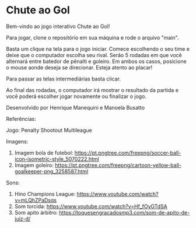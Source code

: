 # Chute ao Gol
Bem-vindo ao jogo interativo Chute ao Gol!

Para jogar, clone o repositório em sua máquina e rode o arquivo "main".

Basta um clique na tela para o jogo iniciar. Comece escolhendo o seu time e deixe que o computador escolha seu rival. Serão 5 rodadas em que você alternará entre batedor de pênalti e goleiro. Em ambos os casos, posicione o mouse aonde deseja se direcionar. Esteja atento ao placar!

Para passar as telas intermediárias basta clicar.

Ao final das rodadas, o computador irá mostrar o resultado da partida e você poderá escolher jogar novamente ou finalizar o jogo.

Desenvolvido por Henrique Manequini e Manoela Busatto

Referências: 

Jogo:
Penalty Shootout Multileague

Imagens: 

1. Imagem bola de futebol: https://pt.pngtree.com/freepng/soccer-ball-icon-isometric-style_5070222.html
2. Imagem goleiro: https://pt.pngtree.com/freepng/cartoon-yellow-ball-goalkeeper-png_3258587.html

Sons:

1. Hino Champions League: https://www.youtube.com/watch?v=mLQhZPaDsqs
2. Som torcida: https://www.youtube.com/watch?v=Hf_fOyGTdSA
3. Som apito árbitro: https://toquesengracadosmp3.com/som-de-apito-de-juiz-d/